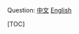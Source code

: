 
Question: 
[中文](https://leetcode-cn.com/problems/20)
[English](https://leetcode.com/problems/20)

[TOC]
